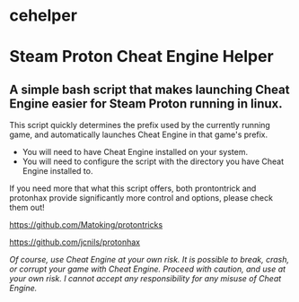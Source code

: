# cehelper
# Steam Proton Cheat Engine Helper

## A simple bash script that makes launching Cheat Engine easier for Steam Proton running in linux.

This script quickly determines the prefix used by the currently running game, and automatically launches Cheat Engine in that game's prefix.

- You will need to have Cheat Engine installed on your system.
- You will need to configure the script with the directory you have Cheat Engine installed to.

If you need more that what this script offers, both prontontrick and protonhax provide significantly more control and options, please check them out!

https://github.com/Matoking/protontricks

https://github.com/jcnils/protonhax


*Of course, use Cheat Engine at your own risk. It is possible to break, crash, or corrupt your game with Cheat Engine.
Proceed with caution, and use at your own risk. I cannot accept any responsibility for any misuse of Cheat Engine.*
